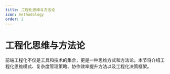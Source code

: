 ```yaml
---
title: 工程化思维与方法论
icon: methodology
order: 2
---
```


# 工程化思维与方法论

前端工程化不仅是工具和技术的集合，更是一种思维方式和方法论。本节将介绍工程化思维模式、复杂度管理策略、协作效率提升方法以及工程化决策框架。
